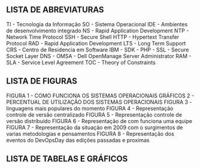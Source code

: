 LISTA DE ABREVIATURAS
---------------------

TI - Tecnologia da Informação
SO - Sistema Operacional
IDE - Ambientes de desenvolvimento integrado 
NS - Rapid Application Development
NTP - Network Time Protocol 
SSH - Secure Shell
HTTP - Hypertext Transfer Protocol 
RAD - Rapid Application Development
LTS - Long Term Support
CRS - Centro de Residencia em Software
IBM - 
SDK	- 
PHP - 
SSL - Secure Socket Layer
DNS - 
OMSA - Dell OpenManage Server Administrator
RAM - 
SLA - Service Level Agreement 
TOC - Theory of Constraints


LISTA DE FIGURAS
----------------

FIGURA 1 - COMO FUNCIONA OS SISTEMAS OPERACIONAIS
GRÁFICOS 2 - PERCENTUAL DE UTILIZAÇÃO DOS SISTEMAS OPERACIONAIS
FIGURA 3 - linguagens mais populares do momento
FIGURA 4 - Representação controle de versão centralizado
FIGURA 5 - Representação controle de versão distribuído
FIGURA 6 - Representação de com funciona uma equipe
FIGURA 7 - Representação da situação em 2009 com o surgimentos de varias metodologias e pensamentos
FIGURA 8 - Representação dos eventos do DevOpsDay das edições passadas e proximas


LISTA DE TABELAS E GRÁFICOS 
----------------------------

